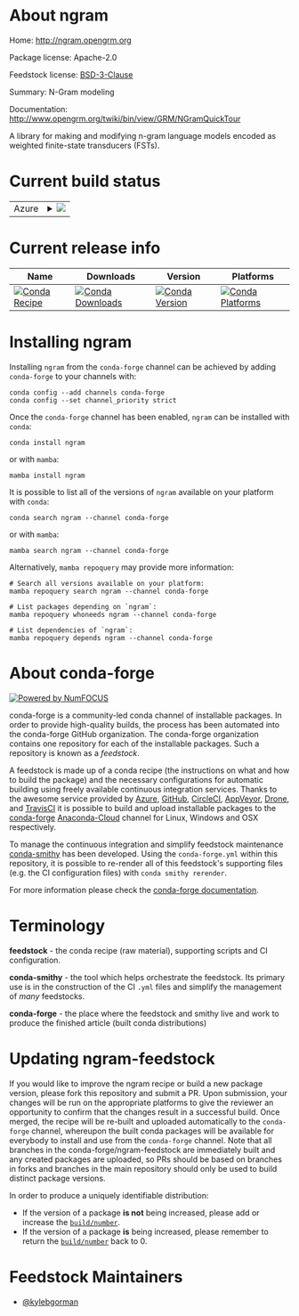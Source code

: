 About ngram
===========

Home: http://ngram.opengrm.org

Package license: Apache-2.0

Feedstock license: [BSD-3-Clause](https://github.com/conda-forge/ngram-feedstock/blob/main/LICENSE.txt)

Summary: N-Gram modeling

Documentation: http://www.opengrm.org/twiki/bin/view/GRM/NGramQuickTour

A library for making and modifying n-gram language models encoded as weighted finite-state transducers (FSTs).


Current build status
====================


<table>
    
  <tr>
    <td>Azure</td>
    <td>
      <details>
        <summary>
          <a href="https://dev.azure.com/conda-forge/feedstock-builds/_build/latest?definitionId=8677&branchName=main">
            <img src="https://dev.azure.com/conda-forge/feedstock-builds/_apis/build/status/ngram-feedstock?branchName=main">
          </a>
        </summary>
        <table>
          <thead><tr><th>Variant</th><th>Status</th></tr></thead>
          <tbody><tr>
              <td>linux_64</td>
              <td>
                <a href="https://dev.azure.com/conda-forge/feedstock-builds/_build/latest?definitionId=8677&branchName=main">
                  <img src="https://dev.azure.com/conda-forge/feedstock-builds/_apis/build/status/ngram-feedstock?branchName=main&jobName=linux&configuration=linux_64_" alt="variant">
                </a>
              </td>
            </tr><tr>
              <td>osx_64</td>
              <td>
                <a href="https://dev.azure.com/conda-forge/feedstock-builds/_build/latest?definitionId=8677&branchName=main">
                  <img src="https://dev.azure.com/conda-forge/feedstock-builds/_apis/build/status/ngram-feedstock?branchName=main&jobName=osx&configuration=osx_64_" alt="variant">
                </a>
              </td>
            </tr><tr>
              <td>osx_arm64</td>
              <td>
                <a href="https://dev.azure.com/conda-forge/feedstock-builds/_build/latest?definitionId=8677&branchName=main">
                  <img src="https://dev.azure.com/conda-forge/feedstock-builds/_apis/build/status/ngram-feedstock?branchName=main&jobName=osx&configuration=osx_arm64_" alt="variant">
                </a>
              </td>
            </tr><tr>
              <td>win_64</td>
              <td>
                <a href="https://dev.azure.com/conda-forge/feedstock-builds/_build/latest?definitionId=8677&branchName=main">
                  <img src="https://dev.azure.com/conda-forge/feedstock-builds/_apis/build/status/ngram-feedstock?branchName=main&jobName=win&configuration=win_64_" alt="variant">
                </a>
              </td>
            </tr>
          </tbody>
        </table>
      </details>
    </td>
  </tr>
</table>

Current release info
====================

| Name | Downloads | Version | Platforms |
| --- | --- | --- | --- |
| [![Conda Recipe](https://img.shields.io/badge/recipe-ngram-green.svg)](https://anaconda.org/conda-forge/ngram) | [![Conda Downloads](https://img.shields.io/conda/dn/conda-forge/ngram.svg)](https://anaconda.org/conda-forge/ngram) | [![Conda Version](https://img.shields.io/conda/vn/conda-forge/ngram.svg)](https://anaconda.org/conda-forge/ngram) | [![Conda Platforms](https://img.shields.io/conda/pn/conda-forge/ngram.svg)](https://anaconda.org/conda-forge/ngram) |

Installing ngram
================

Installing `ngram` from the `conda-forge` channel can be achieved by adding `conda-forge` to your channels with:

```
conda config --add channels conda-forge
conda config --set channel_priority strict
```

Once the `conda-forge` channel has been enabled, `ngram` can be installed with `conda`:

```
conda install ngram
```

or with `mamba`:

```
mamba install ngram
```

It is possible to list all of the versions of `ngram` available on your platform with `conda`:

```
conda search ngram --channel conda-forge
```

or with `mamba`:

```
mamba search ngram --channel conda-forge
```

Alternatively, `mamba repoquery` may provide more information:

```
# Search all versions available on your platform:
mamba repoquery search ngram --channel conda-forge

# List packages depending on `ngram`:
mamba repoquery whoneeds ngram --channel conda-forge

# List dependencies of `ngram`:
mamba repoquery depends ngram --channel conda-forge
```


About conda-forge
=================

[![Powered by
NumFOCUS](https://img.shields.io/badge/powered%20by-NumFOCUS-orange.svg?style=flat&colorA=E1523D&colorB=007D8A)](https://numfocus.org)

conda-forge is a community-led conda channel of installable packages.
In order to provide high-quality builds, the process has been automated into the
conda-forge GitHub organization. The conda-forge organization contains one repository
for each of the installable packages. Such a repository is known as a *feedstock*.

A feedstock is made up of a conda recipe (the instructions on what and how to build
the package) and the necessary configurations for automatic building using freely
available continuous integration services. Thanks to the awesome service provided by
[Azure](https://azure.microsoft.com/en-us/services/devops/), [GitHub](https://github.com/),
[CircleCI](https://circleci.com/), [AppVeyor](https://www.appveyor.com/),
[Drone](https://cloud.drone.io/welcome), and [TravisCI](https://travis-ci.com/)
it is possible to build and upload installable packages to the
[conda-forge](https://anaconda.org/conda-forge) [Anaconda-Cloud](https://anaconda.org/)
channel for Linux, Windows and OSX respectively.

To manage the continuous integration and simplify feedstock maintenance
[conda-smithy](https://github.com/conda-forge/conda-smithy) has been developed.
Using the ``conda-forge.yml`` within this repository, it is possible to re-render all of
this feedstock's supporting files (e.g. the CI configuration files) with ``conda smithy rerender``.

For more information please check the [conda-forge documentation](https://conda-forge.org/docs/).

Terminology
===========

**feedstock** - the conda recipe (raw material), supporting scripts and CI configuration.

**conda-smithy** - the tool which helps orchestrate the feedstock.
                   Its primary use is in the construction of the CI ``.yml`` files
                   and simplify the management of *many* feedstocks.

**conda-forge** - the place where the feedstock and smithy live and work to
                  produce the finished article (built conda distributions)


Updating ngram-feedstock
========================

If you would like to improve the ngram recipe or build a new
package version, please fork this repository and submit a PR. Upon submission,
your changes will be run on the appropriate platforms to give the reviewer an
opportunity to confirm that the changes result in a successful build. Once
merged, the recipe will be re-built and uploaded automatically to the
`conda-forge` channel, whereupon the built conda packages will be available for
everybody to install and use from the `conda-forge` channel.
Note that all branches in the conda-forge/ngram-feedstock are
immediately built and any created packages are uploaded, so PRs should be based
on branches in forks and branches in the main repository should only be used to
build distinct package versions.

In order to produce a uniquely identifiable distribution:
 * If the version of a package **is not** being increased, please add or increase
   the [``build/number``](https://docs.conda.io/projects/conda-build/en/latest/resources/define-metadata.html#build-number-and-string).
 * If the version of a package **is** being increased, please remember to return
   the [``build/number``](https://docs.conda.io/projects/conda-build/en/latest/resources/define-metadata.html#build-number-and-string)
   back to 0.

Feedstock Maintainers
=====================

* [@kylebgorman](https://github.com/kylebgorman/)

